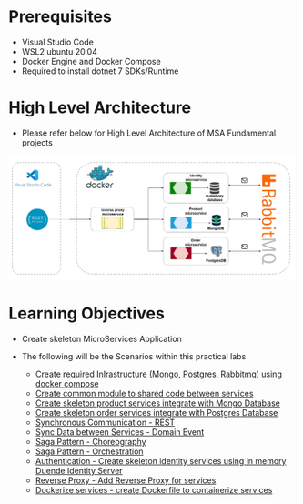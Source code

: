 # Prerequisites
- Visual Studio Code
- WSL2 ubuntu 20.04
- Docker Engine and Docker Compose
- Required to install dotnet 7 SDKs/Runtime

# High Level Architecture
- Please refer below for High Level Architecture of MSA Fundamental projects

![MSA-Fundamental-High-Level_Architecture.jpg](/.attachments/MSA-Fundamental-High-Level_Architecture-d50549ed-8c3a-457d-8077-5113c015667b.jpg)


# Learning Objectives
- Create skeleton MicroServices Application

- The following will be the Scenarios within this practical labs
    -  [Create required InIrastructure (Mongo, Postgres, Rabbitmq) using docker compose](./00-infrastructure/0-learning-objectives.md)
    -  [Create common module to shared code between services](./01-common-module/0-learning-objectives.md)
    -  [Create skeleton product services integrate with Mongo Database](./02-product-service/0-learning-objectives.md)
    -  [Create skeleton order services integrate with Postgres Database](./03-order-service/0-learning-objectives.md)
    -  [Synchronous Communication - REST](./04-communication-rest/0-learning-objectives.md)
    -  [Sync Data between Services - Domain Event](./05-sync-domain-event/0-learning-objectives.md)
    -  [Saga Pattern - Choreography](./06-saga-choreography/0-learning-objectives.md)
    -  [Saga Pattern - Orchestration](./07-saga-orchestration/0-learning-objectives.md)
    -  [Authentication - Create skeleton identity services using in memory Duende Identity Server](./08-identity-server/0-learning-objectives.md)
    -  [Reverse Proxy - Add Reverse Proxy for services](./09-reverse-proxy/0-learning-objectives.md)
    -  [Dockerize services - create Dockerfile to containerize services](./10-docker-app/0-learning-objectives.md)